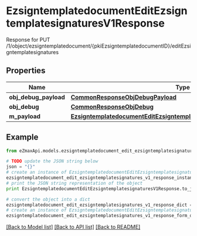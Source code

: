 # EzsigntemplatedocumentEditEzsigntemplatesignaturesV1Response

Response for PUT /1/object/ezsigntemplatedocument/{pkiEzsigntemplatedocumentID}/editEzsigntemplatesignatures

## Properties

Name | Type | Description | Notes
------------ | ------------- | ------------- | -------------
**obj_debug_payload** | [**CommonResponseObjDebugPayload**](CommonResponseObjDebugPayload.md) |  | 
**obj_debug** | [**CommonResponseObjDebug**](CommonResponseObjDebug.md) |  | [optional] 
**m_payload** | [**EzsigntemplatedocumentEditEzsigntemplatesignaturesV1ResponseMPayload**](EzsigntemplatedocumentEditEzsigntemplatesignaturesV1ResponseMPayload.md) |  | 

## Example

```python
from eZmaxApi.models.ezsigntemplatedocument_edit_ezsigntemplatesignatures_v1_response import EzsigntemplatedocumentEditEzsigntemplatesignaturesV1Response

# TODO update the JSON string below
json = "{}"
# create an instance of EzsigntemplatedocumentEditEzsigntemplatesignaturesV1Response from a JSON string
ezsigntemplatedocument_edit_ezsigntemplatesignatures_v1_response_instance = EzsigntemplatedocumentEditEzsigntemplatesignaturesV1Response.from_json(json)
# print the JSON string representation of the object
print EzsigntemplatedocumentEditEzsigntemplatesignaturesV1Response.to_json()

# convert the object into a dict
ezsigntemplatedocument_edit_ezsigntemplatesignatures_v1_response_dict = ezsigntemplatedocument_edit_ezsigntemplatesignatures_v1_response_instance.to_dict()
# create an instance of EzsigntemplatedocumentEditEzsigntemplatesignaturesV1Response from a dict
ezsigntemplatedocument_edit_ezsigntemplatesignatures_v1_response_form_dict = ezsigntemplatedocument_edit_ezsigntemplatesignatures_v1_response.from_dict(ezsigntemplatedocument_edit_ezsigntemplatesignatures_v1_response_dict)
```
[[Back to Model list]](../README.md#documentation-for-models) [[Back to API list]](../README.md#documentation-for-api-endpoints) [[Back to README]](../README.md)


